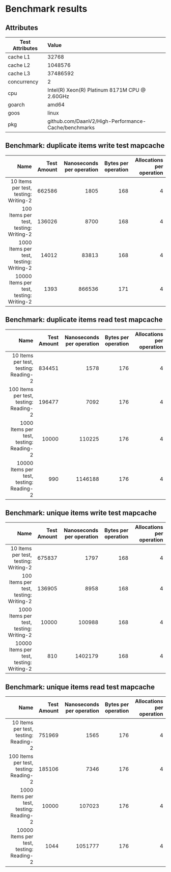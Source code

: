 # Benchmark results

## Attributes

|Test Attributes|Value|
|---------------|:-----|
|cache L1|32768|
|cache L2|1048576|
|cache L3|37486592|
|concurrency|2|
|cpu|Intel(R) Xeon(R) Platinum 8171M CPU @ 2.60GHz|
|goarch|amd64|
|goos|linux|
|pkg|github.com/DaanV2/High-Performance-Cache/benchmarks|

## Benchmark: duplicate items write test mapcache 

|Name|Test Amount|Nanoseconds per operation|Bytes per operation|Allocations per operation|
|----:|---:|---:|---:|---:|
|10 Items per test, testing: Writing-2|662586|1805|168|4|
|100 Items per test, testing: Writing-2|136026|8700|168|4|
|1000 Items per test, testing: Writing-2|14012|83813|168|4|
|10000 Items per test, testing: Writing-2|1393|866536|171|4|

## Benchmark: duplicate items read test mapcache 

|Name|Test Amount|Nanoseconds per operation|Bytes per operation|Allocations per operation|
|----:|---:|---:|---:|---:|
|10 Items per test, testing: Reading-2|834451|1578|176|4|
|100 Items per test, testing: Reading-2|196477|7092|176|4|
|1000 Items per test, testing: Reading-2|10000|110225|176|4|
|10000 Items per test, testing: Reading-2|990|1146188|176|4|

## Benchmark: unique items write test mapcache 

|Name|Test Amount|Nanoseconds per operation|Bytes per operation|Allocations per operation|
|----:|---:|---:|---:|---:|
|10 Items per test, testing: Writing-2|675837|1797|168|4|
|100 Items per test, testing: Writing-2|136905|8958|168|4|
|1000 Items per test, testing: Writing-2|10000|100988|168|4|
|10000 Items per test, testing: Writing-2|810|1402179|168|4|

## Benchmark: unique items read test mapcache 

|Name|Test Amount|Nanoseconds per operation|Bytes per operation|Allocations per operation|
|----:|---:|---:|---:|---:|
|10 Items per test, testing: Reading-2|751969|1565|176|4|
|100 Items per test, testing: Reading-2|185106|7346|176|4|
|1000 Items per test, testing: Reading-2|10000|107023|176|4|
|10000 Items per test, testing: Reading-2|1044|1051777|176|4|


